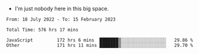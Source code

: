 - I'm just nobody here in this big space.


<!--START_SECTION:waka-->

```text
From: 18 July 2022 - To: 15 February 2023

Total Time: 576 hrs 17 mins

JavaScript         172 hrs 6 mins  ███████▒░░░░░░░░░░░░░░░░░   29.86 %
Other              171 hrs 11 mins ███████▒░░░░░░░░░░░░░░░░░   29.70 %
```

<!--END_SECTION:waka-->
